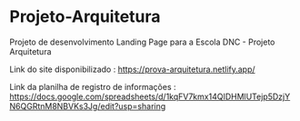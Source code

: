 # Projeto-Arquitetura
Projeto de desenvolvimento Landing Page para a Escola DNC - Projeto Arquitetura 

Link do site disponibilizado : https://prova-arquitetura.netlify.app/


Link da planilha de registro de informações : https://docs.google.com/spreadsheets/d/1kqFV7kmx14QIDHMlUTejp5DzjYN6QGRtnM8NBVKs3Jg/edit?usp=sharing

